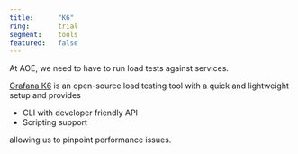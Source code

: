 ```yaml
---
title:      "K6"
ring:       trial
segment:    tools
featured:   false
---
```


At AOE, we need to have to run load tests against services.

[Grafana K6](https://k6.io/) is an open-source load testing tool with a quick and lightweight setup and provides

- CLI with developer friendly API
- Scripting support

allowing us to pinpoint performance issues.
